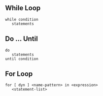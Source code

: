 
## While Loop

```rush
while condition
   statements
```

## Do ... Until

```rush
do
   statements
until condition
```

## For Loop

```
for [ dyn ] <name-pattern> in <expression>
   <statement-list>
```
